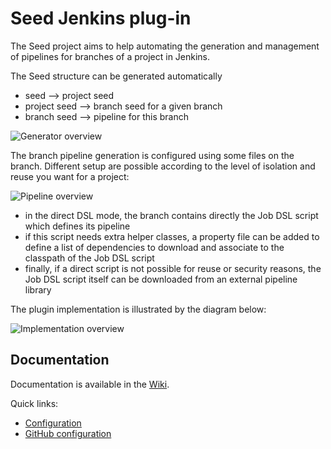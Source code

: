 Seed Jenkins plug-in
====================

The Seed project aims to help automating the generation and management of pipelines
for branches of a project in Jenkins.

The Seed structure can be generated automatically

* seed --> project seed
* project seed --> branch seed for a given branch
* branch seed --> pipeline for this branch

![Generator overview](https://raw.githubusercontent.com/wiki/jenkinsci/seed-plugin/Overview_Generator.png)

The branch pipeline generation is configured using some files on the branch. Different setup are possible according to the level of isolation and reuse you want for a project:

![Pipeline overview](https://raw.githubusercontent.com/wiki/jenkinsci/seed-plugin/Overview_Pipeline.png)

* in the direct DSL mode, the branch contains directly the Job DSL script which defines its pipeline
* if this script needs extra helper classes, a property file can be added to define a list of dependencies to download and associate to the classpath of the Job DSL script
* finally, if a direct script is not possible for reuse or security reasons, the Job DSL script itself can be downloaded from an external pipeline library

The plugin implementation is illustrated by the diagram below:

![Implementation overview](https://raw.githubusercontent.com/wiki/jenkinsci/seed-plugin/ImplementationOverview.png)

## Documentation

Documentation is available in the [Wiki](https://github.com/jenkinsci/seed-plugin/wiki).

Quick links:

* [Configuration](https://github.com/jenkinsci/seed-plugin/wiki/Configuration)
* [GitHub configuration](https://github.com/jenkinsci/seed-plugin/wiki/GitHub)

